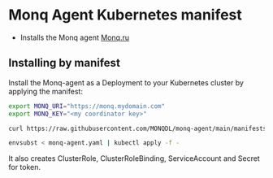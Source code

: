 # Monq Agent Kubernetes manifest
* Installs the Monq agent [Monq.ru](https://monq.ru)

## Installing by manifest
Install the Monq-agent as a Deployment to your Kubernetes cluster by applying the manifest:
```bash
export MONQ_URI="https://monq.mydomain.com"
export MONQ_KEY="<my coordinator key>"

curl https://raw.githubusercontent.com/MONQDL/monq-agent/main/manifests/monq-agent/monq-agent.yaml -o monq-agent.yaml 

envsubst < monq-agent.yaml | kubectl apply -f -
```
It also creates ClusterRole, ClusterRoleBinding, ServiceAccount and Secret for token.